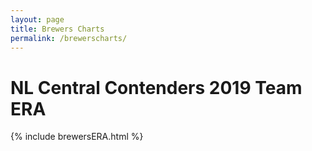 ```yaml
---
layout: page
title: Brewers Charts
permalink: /brewerscharts/
---
```


# NL Central Contenders 2019 Team ERA
{% include brewersERA.html %}
